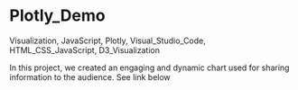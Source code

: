 # Plotly_Demo

Visualization, JavaScript, Plotly, Visual_Studio_Code, HTML_CSS_JavaScript, D3_Visualization

In this project, we created an engaging and dynamic chart used for sharing information to the audience. See link below
